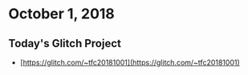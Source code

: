 # October 1, 2018

## Today's Glitch Project

- [https://glitch.com/~tfc20181001](https://glitch.com/~tfc20181001)
